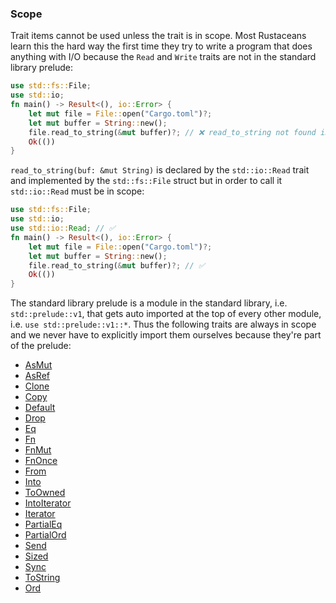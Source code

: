 ### Scope

Trait items cannot be used unless the trait is in scope. Most Rustaceans learn this the hard way the first time they try to write a program that does anything with I/O because the `Read` and `Write` traits are not in the standard library prelude:

```rust
use std::fs::File;
use std::io;
fn main() -> Result<(), io::Error> {
    let mut file = File::open("Cargo.toml")?;
    let mut buffer = String::new();
    file.read_to_string(&mut buffer)?; // ❌ read_to_string not found in File
    Ok(())
}
```

`read_to_string(buf: &mut String)` is declared by the `std::io::Read` trait and implemented by the `std::fs::File` struct but in order to call it `std::io::Read` must be in scope:

```rust
use std::fs::File;
use std::io;
use std::io::Read; // ✅
fn main() -> Result<(), io::Error> {
    let mut file = File::open("Cargo.toml")?;
    let mut buffer = String::new();
    file.read_to_string(&mut buffer)?; // ✅
    Ok(())
}
```

The standard library prelude is a module in the standard library, i.e. `std::prelude::v1`, that gets auto imported at the top of every other module, i.e. `use std::prelude::v1::*`. Thus the following traits are always in scope and we never have to explicitly import them ourselves because they're part of the prelude:

- [AsMut](../chapter-8/asref--asmut.md)
- [AsRef](../chapter-8/asref--asmut.md)
- [Clone](../chapter-3/clone.md)
- [Copy](../chapter-3/copy.md)
- [Default](../chapter-3/default.md)
- [Drop](../chapter-5/drop.md)
- [Eq](../chapter-5/partialeq--eq.md)
- [Fn](../chapter-5/fnonce-fnmut--fn.md)
- [FnMut](../chapter-5/fnonce-fnmut--fn.md)
- [FnOnce](../chapter-5/fnonce-fnmut--fn.md)
- [From](../chapter-6/from--into.md)
- [Into](../chapter-6/from--into.md)
- [ToOwned](../chapter-8/toowned.md)
- [IntoIterator](../chapter-9/intoiterator.md)
- [Iterator](../chapter-9/iterator.md)
- [PartialEq](../chapter-5/partialeq--eq.md)
- [PartialOrd](../chapter-5/partialord--ord.md)
- [Send](../chapter-2/send--sync.md)
- [Sized](../chapter-2/sized.md)
- [Sync](../chapter-2/send--sync.md)
- [ToString](../chapter-4/display--tostring.md)
- [Ord](../chapter-5/partialord--ord.md)
